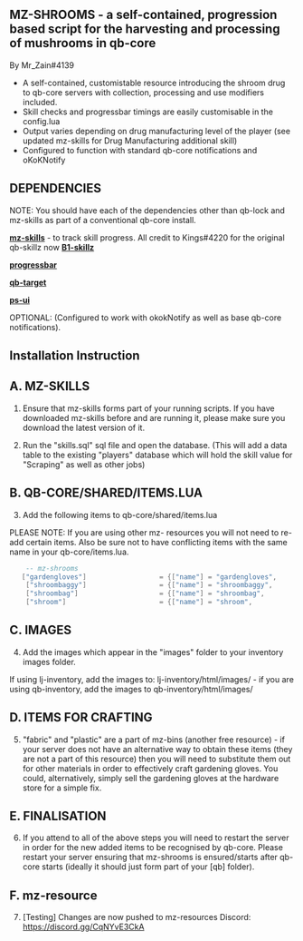 ## MZ-SHROOMS - a self-contained, progression based script for the harvesting and processing of mushrooms in qb-core

By Mr_Zain#4139

- A self-contained, customistable resource introducing the shroom drug to qb-core servers with collection, processing and use modifiers included.
- Skill checks and progressbar timings are easily customisable in the config.lua
- Output varies depending on drug manufacturing level of the player (see updated mz-skills for Drug Manufacturing additional skill)
- Configured to function with standard qb-core notifications and oKoKNotify

## DEPENDENCIES

NOTE: You should have each of the dependencies other than qb-lock and mz-skills as part of a conventional qb-core install.

**[mz-skills](https://github.com/MrZainRP/mz-skills)** - to track skill progress. All credit to Kings#4220 for the original qb-skillz now **[B1-skillz](https://github.com/Burn-One-Studios/B1-skillz)**

**[progressbar](https://github.com/qbcore-framework/progressbar)**

**[qb-target](https://github.com/qbcore-framework/qb-target)**

**[ps-ui](https://github.com/Project-Sloth/ps-ui)**

OPTIONAL: (Configured to work with okokNotify as well as base qb-core notifications).

## Installation Instruction

## A. MZ-SKILLS

1. Ensure that mz-skills forms part of your running scripts. If you have downloaded mz-skills before and are running it, please make sure you download the latest version of it. 

2. Run the "skills.sql" sql file and open the database. (This will add a data table to the existing "players" database which will hold the skill value for "Scraping" as well as other jobs)

## B. QB-CORE/SHARED/ITEMS.LUA

3. Add the following items to qb-core/shared/items.lua 

PLEASE NOTE: If you are using other mz- resources you will not need to re-add certain items. Also be sure not to have conflicting items with the same name in your qb-core/items.lua.

```lua
	-- mz-shrooms
   ["gardengloves"] 		 	 	 = {["name"] = "gardengloves",           		["label"] = "Gardening Gloves",	 		["weight"] = 500, 		["type"] = "item", 		["image"] = "gardengloves.png", 		["unique"] = false, 	["useable"] = false, 	["shouldClose"] = false,   ["combinable"] = nil,   ["description"] = "A sturdy set of gardening gloves, used to avoid harm when gardening."},
    ["shroombaggy"] 		 	 	 = {["name"] = "shroombaggy",           		["label"] = "Empty Bag", 				["weight"] = 100,		["type"] = "item", 		["image"] = "shroombaggy.png", 			["unique"] = false, 	["useable"] = false, 	["shouldClose"] = false,   ["combinable"] = nil,   ["description"] = "A small plastic bag, cheap and easy to store perishables temporarily."},
    ["shroombag"] 		 	 	 	 = {["name"] = "shroombag",           			["label"] = "Bag of Shrooms", 			["weight"] = 160,		["type"] = "item", 		["image"] = "bagofshrooms.png", 		["unique"] = false, 	["useable"] = true, 	["shouldClose"] = false,   ["combinable"] = nil,   ["description"] = "A small bag containing hallucinogenic mushrooms."},
    ["shroom"] 		 	 	 	 	 = {["name"] = "shroom",           				["label"] = "Mushroom", 				["weight"] = 40,		["type"] = "item", 		["image"] = "mushroom.png", 			["unique"] = false, 	["useable"] = false, 	["shouldClose"] = false,   ["combinable"] = nil,   ["description"] = "A strange looking mushroom, smells kind of funky?"},

```

## C. IMAGES

4. Add the images which appear in the "images" folder to your inventory images folder. 

If using lj-inventory, add the images to: lj-inventory/html/images/ - if you are using qb-inventory, add the images to qb-inventory/html/images/

## D. ITEMS FOR CRAFTING

5. "fabric" and "plastic" are a part of mz-bins (another free resource) - if your server does not have an alternative way to obtain these items (they are not a part of this resource) then you will need to substitute them out for other materials in order to effectively craft gardening gloves. You could, alternatively, simply sell the gardening gloves at the hardware store for a simple fix. 

## E. FINALISATION

6. If you attend to all of the above steps you will need to restart the server in order for the new added items to be recognised by qb-core. Please restart your server ensuring that mz-shrooms is ensured/starts after qb-core starts (ideally it should just form part of your [qb] folder).

## F. mz-resource

7. [Testing] Changes are now pushed to mz-resources Discord: https://discord.gg/CqNYvE3CkA
